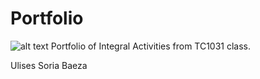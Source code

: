 # Portfolio

![alt text](https://javier.rodriguez.org.mx/itesm/2014/tecnologico-de-monterrey-blue.png)
Portfolio of Integral Activities from TC1031 class.

Ulises Soria Baeza
